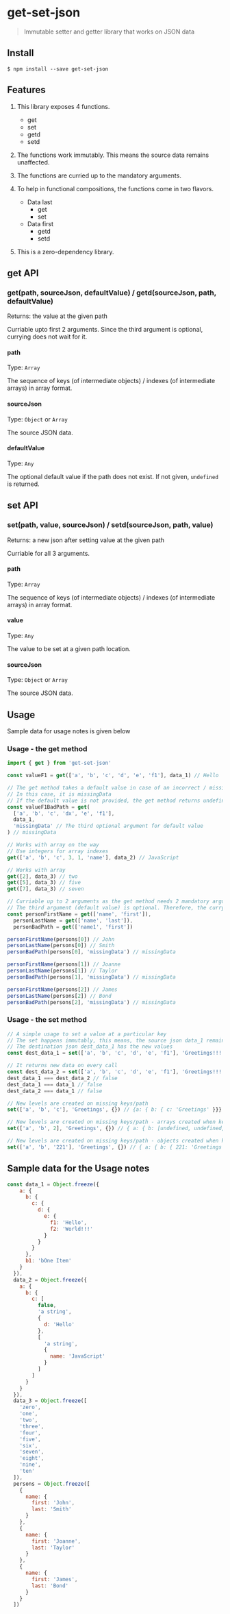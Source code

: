 # get-set-json

> Immutable setter and getter library that works on JSON data

## Install

```
$ npm install --save get-set-json
```

## Features

1. This library exposes 4 functions.

   - get
   - set
   - getd
   - setd

1. The functions work immutably. This means the source data remains unaffected.

1. The functions are curried up to the mandatory arguments.

1. To help in functional compositions, the functions come in two flavors.

   - Data last
     - get
     - set
   - Data first
     - getd
     - setd

1. This is a zero-dependency library.

## get API

### get(path, sourceJson, defaultValue) / getd(sourceJson, path, defaultValue)

Returns: the value at the given path

Curriable upto first 2 arguments. Since the third argument is optional, currying does not wait for it.

#### path

Type: `Array`

The sequence of keys (of intermediate objects) / indexes (of intermediate arrays) in array format.

#### sourceJson

Type: `Object` or `Array`

The source JSON data.

#### defaultValue

Type: `Any`

The optional default value if the path does not exist. If not given, `undefined` is returned.

## set API

### set(path, value, sourceJson) / setd(sourceJson, path, value)

Returns: a new json after setting value at the given path

Curriable for all 3 arguments.

#### path

Type: `Array`

The sequence of keys (of intermediate objects) / indexes (of intermediate arrays) in array format.

#### value

Type: `Any`

The value to be set at a given path location.

#### sourceJson

Type: `Object` or `Array`

The source JSON data.

## Usage

Sample data for usage notes is given below

### Usage - the get method

```js
import { get } from 'get-set-json'

const valueF1 = get(['a', 'b', 'c', 'd', 'e', 'f1'], data_1) // Hello

// The get method takes a default value in case of an incorrect / missing path
// In this case, it is missingData
// If the default value is not provided, the get method returns undefined
const valueF1BadPath = get(
  ['a', 'b', 'c', 'dx', 'e', 'f1'],
  data_1,
  'missingData' // The third optional argument for default value
) // missingData

// Works with array on the way
// Use integers for array indexes
get(['a', 'b', 'c', 3, 1, 'name'], data_2) // JavaScript

// Works with array
get([2], data_3) // two
get([5], data_3) // five
get([7], data_3) // seven

// Curriable up to 2 arguments as the get method needs 2 mandatory arguments.
// The third argument (default value) is optional. Therefore, the currying does not wait for the third argument.
const personFirstName = get(['name', 'first']),
  personLastName = get(['name', 'last']),
  personBadPath = get(['name1', 'first'])

personFirstName(persons[0]) // John
personLastName(persons[0]) // Smith
personBadPath(persons[0], 'missingData') // missingData

personFirstName(persons[1]) // Joanne
personLastName(persons[1]) // Taylor
personBadPath(persons[1], 'missingData') // missingData

personFirstName(persons[2]) // James
personLastName(persons[2]) // Bond
personBadPath(persons[2], 'missingData') // missingData
```

### Usage - the set method

```js
// A simple usage to set a value at a particular key
// The set happens immutably, this means, the source json data_1 remains unaffected
// The destination json dest_data_1 has the new values
const dest_data_1 = set(['a', 'b', 'c', 'd', 'e', 'f1'], 'Greetings!!!', data_1)

// It returns new data on every call
const dest_data_2 = set(['a', 'b', 'c', 'd', 'e', 'f1'], 'Greetings!!!', data_1)
dest_data_1 === dest_data_2 // false
dest_data_1 === data_1 // false
dest_data_2 === data_1 // false

// New levels are created on missing keys/path
set(['a', 'b', 'c'], 'Greetings', {}) // {a: { b: { c: 'Greetings' }}}

// New levels are created on missing keys/path - arrays created when key is an integer
set(['a', 'b', 2], 'Greetings', {}) // { a: { b: [undefined, undefined, 'Greetings'] }}

// New levels are created on missing keys/path - objects created when key is a string
set(['a', 'b', '221'], 'Greetings', {}) // { a: { b: { 221: 'Greetings' }}}
```

## Sample data for the Usage notes

```js
const data_1 = Object.freeze({
    a: {
      b: {
        c: {
          d: {
            e: {
              f1: 'Hello',
              f2: 'World!!!'
            }
          }
        }
      },
      b1: 'bOne Item'
    }
  }),
  data_2 = Object.freeze({
    a: {
      b: {
        c: [
          false,
          'a string',
          {
            d: 'Hello'
          },
          [
            'a string',
            {
              name: 'JavaScript'
            }
          ]
        ]
      }
    }
  }),
  data_3 = Object.freeze([
    'zero',
    'one',
    'two',
    'three',
    'four',
    'five',
    'six',
    'seven',
    'eight',
    'nine',
    'ten'
  ]),
  persons = Object.freeze([
    {
      name: {
        first: 'John',
        last: 'Smith'
      }
    },
    {
      name: {
        first: 'Joanne',
        last: 'Taylor'
      }
    },
    {
      name: {
        first: 'James',
        last: 'Bond'
      }
    }
  ])
```
